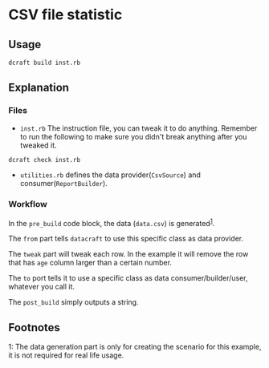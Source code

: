 # CSV file statistic

## Usage

```bash
dcraft build inst.rb
```

## Explanation

### Files

- `inst.rb`
The instruction file, you can tweak it to do anything. Remember to run the following to make sure you didn't break anything after you tweaked it.

```bash
dcraft check inst.rb
```


- `utilities.rb` defines the data provider(`CsvSource`) and consumer(`ReportBuilder`).

### Workflow

In the `pre_build` code block, the data (`data.csv`) is generated<sup>[1](#fn1)</sup>.

The `from` part tells `datacraft` to use this specific class as data provider.

The `tweak` part will tweak each row. In the example it will remove the row that has `age` column larger than a certain number.

The `to` port tells it to use a specific class as data consumer/builder/user, whatever you call it.

The `post_build` simply outputs a string.

## Footnotes
<a name='fn1'>1</a>: The data generation part is only for creating the scenario for this example, it is not required for real life usage.

